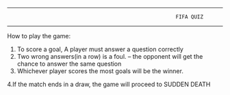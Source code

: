 
****************************************************************************************************************************
                                                           FIFA QUIZ
****************************************************************************************************************************
How to play the game:
1. To score a goal,  A player must answer a question correctly
2. Two wrong  answers(in a row) is a foul. – the opponent will get the chance to answer the same question
3. Whichever player scores the most goals will be the winner.

4.If the match ends in a draw, the game will proceed to SUDDEN DEATH
